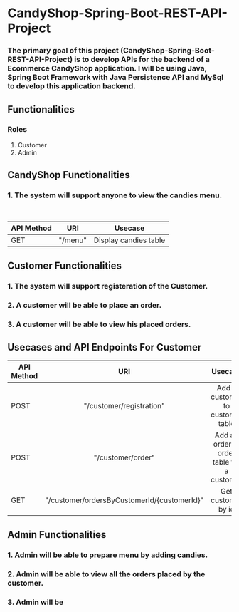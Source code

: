 # CandyShop-Spring-Boot-REST-API-Project

### The primary goal of this project (CandyShop-Spring-Boot-REST-API-Project) is to develop APIs for the backend of a Ecommerce CandyShop application. I will be using Java, Spring Boot Framework with Java Persistence API and MySql  to develop this application backend.

## Functionalities

### Roles

1. Customer
2. Admin

## CandyShop Functionalities

### 1. The system will support anyone to view the candies menu.
<br>

| API Method        | URI           | Usecase  |
| ------------- |:-------------:| :-----:|
| GET    | "/menu"     |   Display candies table|

## Customer Functionalities

### 1. The system will support registeration of the Customer.
### 2. A customer will be able to place an order.
### 3. A customer will be able to view his placed orders.


## Usecases and API Endpoints For Customer
| API Method        |          URI           | Usecase  |
| ------------- |:-------------:| :-----:|
| POST    | "/customer/registration"     |   Add a customer to customer table|
| POST      | "/customer/order" | Add an order to order table for a customer|
| GET      | "/customer/ordersByCustomerId/{customerId}" | Get customer by id |

## Admin Functionalities

### 1. Admin will be able to prepare menu by adding candies.
### 2. Admin will be able to view all the orders placed by the customer.
### 3. Admin will be 

